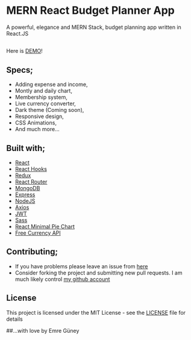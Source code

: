 # MERN React Budget Planner App

A powerful, elegance and MERN Stack, budget planning app written in React.JS

## 
Here is [DEMO](https://mern-react-budget-planner-app.netlify.app/)!

## Specs;

- Adding expense and income,
- Montly and daily chart,
- Membership system,
- Live currency converter,
- Dark theme (Coming soon),
- Responsive design,
- CSS Animations,
- And much more...

## Built with;

- [React](https://tr.reactjs.org/)
- [React Hooks](https://reactjs.org/docs/hooks-intro.html)
- [Redux](https://redux.js.org/)
- [React Router](https://reactrouter.com/)
- [MongoDB](https://mongodb.com/)
- [Express](https://expressjs.com/)
- [NodeJS](https://nodejs.org/)
- [Axios](https://axios-http.com/)
- [JWT](https://jwt.io/)
- [Sass](https://sass-lang.com/)
- [React Minimal Pie Chart](https://github.com/toomuchdesign/react-minimal-pie-chart/)
- [Free Currency API](https://freecurrencyapi.net/)

## Contributing;

- If you have problems please leave an issue from [here](https://github.com/eeguney/mern-react-budget-planner-app/issues/)
- Consider forking the project and submitting new pull requests. I am much likely control [my github account](https://github.com/eeguney/)

## License

This project is licensed under the MIT License - see the [LICENSE](LICENSE) file for details

##...with love by Emre Güney
